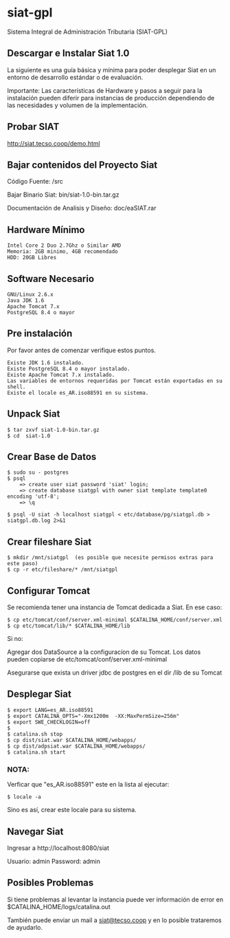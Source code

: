 # siat-gpl
Sistema Integral de Administración Tributaria (SIAT-GPL)

## Descargar e Instalar Siat 1.0

La siguiente es una guía básica y mínima para poder desplegar Siat en un entorno de desarrollo estándar o de evaluación.

Importante: Las características de Hardware y pasos a seguir para la instalación pueden diferir para instancias de producción dependiendo de las necesidades y volumen de la implementación.

## Probar SIAT

http://siat.tecso.coop/demo.html

## Bajar contenidos del Proyecto Siat

Código Fuente: /src

Bajar Binario Siat: bin/siat-1.0-bin.tar.gz

Documentación de Analisis y Diseño: doc/eaSIAT.rar

## Hardware Mínimo

    Intel Core 2 Duo 2.7Ghz o Similar AMD
    Memoria: 2GB minimo, 4GB recomendado
    HDD: 20GB Libres

## Software Necesario

    GNU/Linux 2.6.x
    Java JDK 1.6
    Apache Tomcat 7.x
    PostgreSQL 8.4 o mayor

## Pre instalación

Por favor antes de comenzar verifique estos puntos.

    Existe JDK 1.6 instalado.
    Existe PostgreSQL 8.4 o mayor instalado.
    Existe Apache Tomcat 7.x instalado.
    Las variables de entornos requeridas por Tomcat están exportadas en su shell.
    Existe el locale es_AR.iso88591 en su sistema.

## Unpack Siat

    $ tar zxvf siat-1.0-bin.tar.gz
    $ cd  siat-1.0

## Crear Base de Datos

    $ sudo su - postgres
    $ psql  
        => create user siat password 'siat' login;
        => create database siatgpl with owner siat template template0 encoding 'utf-8';
        => \q

    $ psql -U siat -h localhost siatgpl < etc/database/pg/siatgpl.db > siatgpl.db.log 2>&1

## Crear fileshare Siat

    $ mkdir /mnt/siatgpl  (es posible que necesite permisos extras para este paso)
    $ cp -r etc/fileshare/* /mnt/siatgpl

## Configurar Tomcat

Se recomienda tener una instancia de Tomcat dedicada a Siat. En ese caso:

    $ cp etc/tomcat/conf/server.xml-minimal $CATALINA_HOME/conf/server.xml
    $ cp etc/tomcat/lib/* $CATALINA_HOME/lib

Si no:

Agregar dos DataSource a la configuracíon de su Tomcat. Los datos pueden copiarse de etc/tomcat/conf/server.xml-minimal

Asegurarse que exista un driver jdbc de postgres en el dir /lib de su Tomcat

## Desplegar Siat

    $ export LANG=es_AR.iso88591
    $ export CATALINA_OPTS="-Xmx1200m  -XX:MaxPermSize=256m"
    $ export SWE_CHECKLOGIN=off
    $
    $ catalina.sh stop
    $ cp dist/siat.war $CATALINA_HOME/webapps/
    $ cp dist/adpsiat.war $CATALINA_HOME/webapps/
    $ catalina.sh start

### NOTA: 

Verficar que "es_AR.iso88591" este en la lista al ejecutar:

    $ locale -a

Sino es así, crear este locale para su sistema.

## Navegar Siat

Ingresar a http://localhost:8080/siat

Usuario: admin Password: admin

## Posibles Problemas

Si tiene problemas al levantar la instancia puede ver información de error en $CATALINA_HOME/logs/catalina.out

También puede enviar un mail a siat@tecso.coop y en lo posible trataremos de ayudarlo.

